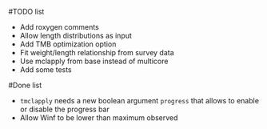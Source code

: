 #TODO list

* Add roxygen comments
* Allow length distributions as input
* Add TMB optimization option
* Fit weight/length relationship from survey data
* Use mclapply from base instead of multicore
* Add some tests


#Done list
* ```tmclapply``` needs a new boolean argument ```progress``` that allows to enable or disable the progress bar
* Allow Winf to be lower than maximum observed
